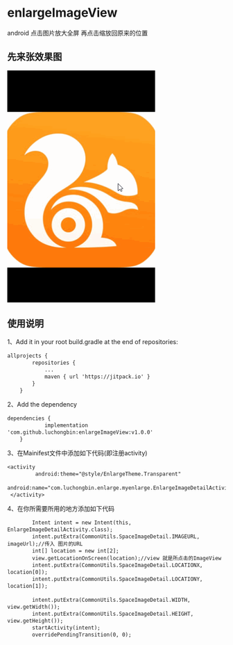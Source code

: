 # enlargeImageView
android 点击图片放大全屏 再点击缩放回原来的位置 
## 先来张效果图  
![效果图](https://github.com/luchongbin/enlargeImageView/blob/master/gif/introduce.gif)  

## 使用说明  
1、Add it in your root build.gradle at the end of repositories:  
```
allprojects {
		repositories {
			...
			maven { url 'https://jitpack.io' }
		}
	}
```  
2、Add the dependency  
```  
dependencies {
	        implementation 'com.github.luchongbin:enlargeImageView:v1.0.0'
	}  
```  
3、在Mainifest文件中添加如下代码(即注册activity)
```
<activity
         android:theme="@style/EnlargeTheme.Transparent"
          android:name="com.luchongbin.enlarge.myenlarge.EnlargeImageDetailActivity">
 </activity>  
 ```
 4、在你所需要所用的地方添加如下代码  
```
        Intent intent = new Intent(this, EnlargeImageDetailActivity.class);
        intent.putExtra(CommonUtils.SpaceImageDetail.IMAGEURL, imageUrl);//传入 图片的URL
        int[] location = new int[2];
        view.getLocationOnScreen(location);//view 就是所点击的ImageView
        intent.putExtra(CommonUtils.SpaceImageDetail.LOCATIONX, location[0]);
        intent.putExtra(CommonUtils.SpaceImageDetail.LOCATIONY, location[1]);

        intent.putExtra(CommonUtils.SpaceImageDetail.WIDTH, view.getWidth());
        intent.putExtra(CommonUtils.SpaceImageDetail.HEIGHT, view.getHeight());
        startActivity(intent);
        overridePendingTransition(0, 0);
 ```
